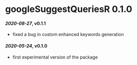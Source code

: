 # googleSuggestQueriesR 0.1.0

#### *2020-08-27*, v0.1.1
* fixed a bug in custom enhanced keywords generation

#### *2020-05-24*, v0.1.0
* first experimental version of the package

